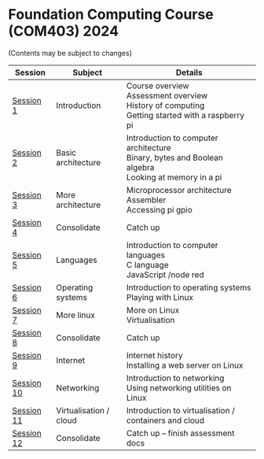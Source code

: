 
# Foundation Computing Course (COM403) 2024
(Contents may be subject to changes)

|Session      |Subject  |Details|
| -------- | ------- | ------|
| [Session 1](../main/session1) |Introduction|Course overview<br>Assessment overview<br>History of computing<br>Getting started with a raspberry pi|
| [Session 2](../main/session1)|Basic architecture|Introduction to computer architecture<br>Binary, bytes and Boolean algebra<br>Looking at memory in a pi|
| [Session 3](../main/session1)|More architecture|Microprocessor architecture<br>Assembler<br>Accessing pi gpio|
| [Session 4](../main/session1)|Consolidate|Catch up|
| [Session 5](../main/session1)|Languages|Introduction to computer languages<br>C language<br>JavaScript /node red|
| [Session 6](../main/session1)|Operating systems|Introduction to operating systems<br>Playing with Linux|
| [Session 7](../main/session1)|More linux|More on Linux<br>Virtualisation|
| [Session 8](../main/session1)|Consolidate|Catch up|
| [Session 9](../main/session1)|Internet|Internet history<br>Installing a web server on Linux|
| [Session 10](../main/session1)|Networking|Introduction to networking<br>Using networking utilities on Linux|
| [Session 11](../main/session1)|Virtualisation / cloud|Introduction to virtualisation / containers and cloud|
| [Session 12](../main/session1)|Consolidate|Catch up – finish assessment docs|
